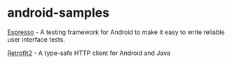 # android-samples

[Espresso][1] - A testing framework for Android to make it easy to write reliable user interface tests.

[Retrofit2][2] - A type-safe HTTP client for Android and Java





[1]: https://github.com/ben-ying/android-samples/tree/master/Espresso
[2]: https://github.com/ben-ying/android-samples/tree/master/Retrofit2

